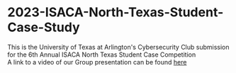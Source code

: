 # 2023-ISACA-North-Texas-Student-Case-Study
This is the University of Texas at Arlington's Cybersecurity Club submission for the 6th Annual ISACA North Texas Student Case Competition  
  A link to a video of our Group presentation can be found [here](https://www.youtube.com/watch?v=xh1iWjyq7IE)
